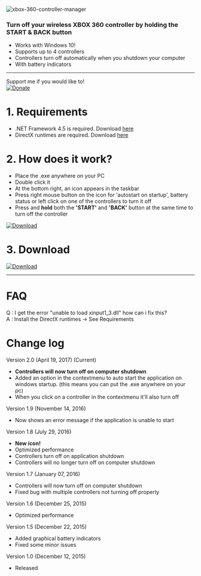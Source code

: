![xbox-360-controller-manager](https://assets.larscom.nl/xbox360/header-text.png)
### Turn off your wireless XBOX 360 controller by holding the **START** & **BACK** button
  - Works with Windows 10!
  - Supports up to 4 controllers
  - Controllers turn off automatically when you shutdown your computer
  - With battery indicators
  
  -------------------------------
Support me if you would like to!  
[![Donate](https://img.shields.io/badge/Donate-PayPal-green.svg)](https://www.paypal.com/cgi-bin/webscr?cmd=_s-xclick&hosted_button_id=6MLLT5T7XDNWQ)

 # 1. Requirements
- .NET Framework 4.5 is required. Download [here](https://www.microsoft.com/en-us/download/details.aspx?id=30653)
- DirectX runtimes are required. Download [here](http://www.microsoft.com/en-us/download/confirmation.aspx?id=8109)

 # 2. How does it work?
 - Place the .exe anywhere on your PC
 - Double click it
 - At the bottom right, an icon appears in the taskbar
 - Press right mouse button on the icon for 'autostart on startup', battery status or left click on one of the controllers to turn it off
 - Press and **hold** both the **'START'** and **'BACK'** button at the same time to turn off the controller
 
[![Download](https://assets.larscom.nl/xbox360/youtube-video.png)](https://www.youtube.com/watch?v=63WBfvhFpMA)  

 # 3. Download
[![Download](https://assets.larscom.nl/xbox360/download-button.png)](http://www.mediafire.com/file/nt7v5ibcu1ctc86)         

---------------------------------------------------------------------------------------------

# FAQ
Q : I get the error "unable to load xinput1_3.dll" how can i fix this?    
A : Install the DirectX runtimes -> See Requirements

# Change log

Version 2.0 (April 19, 2017) (Current)
- **Controllers will now turn off on computer shutdown**
- Added an option in the contextmenu to auto start the application on windows startup. (this means you can put the .exe anywhere on your pc)
- When you click on a controller in the contextmenu it'll also turn off  


Version 1.9 (November 14, 2016)
- Now shows an error message if the application is unable to start  


Version 1.8 (July 29, 2016)
- **New icon!**  
- Optimized performance  
- Controllers turn off on application shutdown  
- Controllers will no longer turn off on computer shutdown  


Version 1.7 (January 07, 2016)  
- Controllers will now turn off on computer shutdown  
- Fixed bug with multiple controllers not turning off properly  


Version 1.6 (December 25, 2015)  
- Optimized performance  


Version 1.5 (December 22, 2015)  
- Added graphical battery indicators  
- Fixed some minor issues  


Version 1.0 (December 12, 2015)  
- Released 
